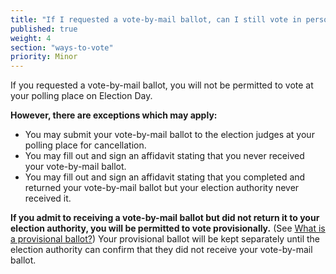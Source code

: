 ```yaml
---
title: "If I requested a vote-by-mail ballot, can I still vote in person on Election Day?"
published: true
weight: 4
section: "ways-to-vote"
priority: Minor
---
```

If you requested a vote-by-mail ballot, you will not be permitted to vote at your polling place on Election Day.  

**However, there are exceptions which may apply:**  
- You may submit your vote-by-mail ballot to the election judges at your polling place for cancellation.  
- You may fill out and sign an affidavit stating that you never received your vote-by-mail ballot.  
- You may fill out and sign an affidavit stating that you completed and returned your vote-by-mail ballot but your election authority never received it.  

**If you admit to receiving a vote-by-mail ballot but did not return it to your election authority, you will be permitted to vote provisionally.** (See [What is a provisional ballot?](#item-what-is-provisional-ballot)) Your provisional ballot will be kept separately until the election authority can confirm that they did not receive your vote-by-mail ballot.  
